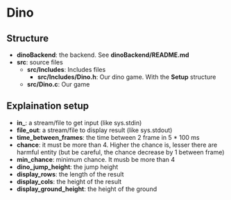 # Dino

## Structure

- **dinoBackend**: the backend. See **dinoBackend/README.md**
- **src**: source files
    - **src/Includes**: Includes files
        - **src/Includes/Dino.h**: Our dino game. With the **Setup** structure
    - **src/Dino.c**: Our game

## Explaination setup

- **in_**: a stream/file to get input (like sys.stdin)
- **file_out**: a stream/file to display result (like sys.stdout)
- **time_between_frames**: the time between 2 frame in 5 * 100 ms
- **chance**: it must be more than 4. Higher the chance is, lesser there are harmful entity (but be careful, the chance decrease by 1 between frame)
- **min_chance**: minimum chance. It musb be more than 4
- **dino_jump_height**: the jump height
- **display_rows**: the length of the result
- **display_cols**: the height of the result
- **display_ground_height**: the height of the ground
